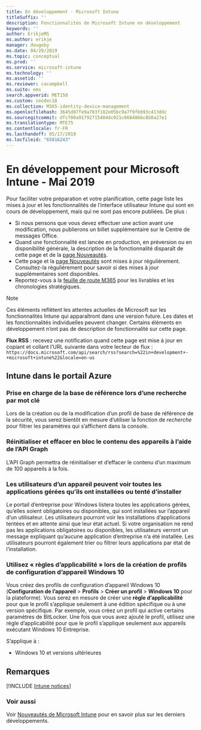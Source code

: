 ```yaml
---
title: En développement - Microsoft Intune
titleSuffix: ''
description: Fonctionnalités de Microsoft Intune en développement
keywords: ''
author: ErikjeMS
ms.author: erikje
manager: dougeby
ms.date: 04/29/2019
ms.topic: conceptual
ms.prod: ''
ms.service: microsoft-intune
ms.technology: ''
ms.assetid: ''
ms.reviewer: cacampbell
ms.suite: ems
search.appverid: MET150
ms.custom: seodec18
ms.collection: M365-identity-device-management
ms.openlocfilehash: 3645d07fe9a703f182e05bc9a7f9fbb93c413ddc
ms.sourcegitcommit: dfcf80a91792715404dc021c8684866c8b0a27e1
ms.translationtype: MTE75
ms.contentlocale: fr-FR
ms.lasthandoff: 05/17/2019
ms.locfileid: "65816243"
---
```

# <a name="in-development-for-microsoft-intune---may-2019"></a>En développement pour Microsoft Intune - Mai 2019

Pour faciliter votre préparation et votre planification, cette page liste les mises à jour et les fonctionnalités de l’interface utilisateur Intune qui sont en cours de développement, mais qui ne sont pas encore publiées. De plus :

- Si nous pensons que vous devez effectuer une action avant une modification, nous publierons un billet supplémentaire sur le Centre de messages Office.
- Quand une fonctionnalité est lancée en production, en préversion ou en disponibilité générale, la description de la fonctionnalité disparaît de cette page et de la [page Nouveautés](whats-new.md).
- Cette page et la [page Nouveautés](whats-new.md) sont mises à jour régulièrement. Consultez-la régulièrement pour savoir si des mises à jour supplémentaires sont disponibles.
- Reportez-vous à la [feuille de route M365](https://www.microsoft.com/microsoft-365/roadmap?rtc=2&filters=EMS) pour les livrables et les chronologies stratégiques.

> [!Note]
> Ces éléments reflètent les attentes actuelles de Microsoft sur les fonctionnalités Intune qui apparaîtront dans une version future. Les dates et les fonctionnalités individuelles peuvent changer. Certains éléments en développement n’ont pas de description de fonctionnalité sur cette page.

**Flux RSS** : recevez une notification quand cette page est mise à jour en copiant et collant l’URL suivante dans votre lecteur de flux : `https://docs.microsoft.com/api/search/rss?search=%22in+development+-+microsoft+intune%22&locale=en-us`

<!--
## What's coming to Intune in the Azure portal 
## What's coming to Intune apps
## Notices
-->
 
## <a name="intune-in-the-azure-portal"></a>Intune dans le portail Azure


<!-- 1905 start-->


### <a name="baseline-support-for-keyword-search-----3082036-----------"></a>Prise en charge de la base de référence lors d’une recherche par mot clé  <!-- 3082036         -->
Lors de la création ou de la modification d’un profil de base de référence de la sécurité, vous serez bientôt en mesure d’utiliser la fonction de *recherche* pour filtrer les paramètres qui s’affichent dans la console.   

### <a name="reset-and-wipe-devices-in-bulk-by-using-the-graph-api----3295288---"></a>Réinitialiser et effacer en bloc le contenu des appareils à l’aide de l’API Graph <!-- 3295288 -->
L’API Graph permettra de réinitialiser et d’effacer le contenu d’un maximum de 100 appareils à la fois.

<!-- 1904 start-->

### <a name="device-users-can-view-all-managed-apps-theyve-installed-or-tried-to-install----2352913---"></a>Les utilisateurs d’un appareil peuvent voir toutes les applications gérées qu’ils ont installées ou tenté d’installer <!-- 2352913 -->
Le portail d’entreprise pour Windows listera toutes les applications gérées, qu’elles soient obligatoires ou disponibles, qui sont installées sur l’appareil d’un utilisateur. Les utilisateurs pourront voir les installations d’applications tentées et en attente ainsi que leur état actuel. Si votre organisation ne rend pas les applications obligatoires ou disponibles, les utilisateurs verront un message expliquant qu’aucune application d’entreprise n’a été installée. Les utilisateurs pourront également trier ou filtrer leurs applications par état de l’installation.

### <a name="use-applicability-rules-when-creating-windows-10-device-configuration-profiles----2549910---"></a>Utilisez « règles d’applicabilité » lors de la création de profils de configuration d’appareil Windows 10 <!-- 2549910 -->
Vous créez des profils de configuration d’appareil Windows 10 (**Configuration de l’appareil** > **Profils** > **Créer un profil** > **Windows 10** pour la plateforme). Vous serez en mesure de créer une **règle d’applicabilité** pour que le profil s’applique seulement à une édition spécifique ou à une version spécifique. Par exemple, vous créez un profil qui active certains paramètres de BitLocker. Une fois que vous avez ajouté le profil, utilisez une règle d’applicabilité pour que le profil s’applique seulement aux appareils exécutant Windows 10 Entreprise.

S’applique à : 
- Windows 10 et versions ultérieures



## <a name="notices"></a>Remarques

[!INCLUDE [Intune notices](./includes/intune-notices.md)]

### <a name="see-also"></a>Voir aussi
Voir [Nouveautés de Microsoft Intune](whats-new.md) pour en savoir plus sur les derniers développements.


